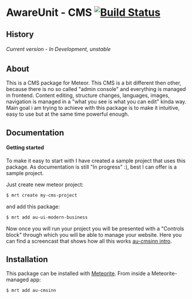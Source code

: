 # AwareUnit - CMS [![Build Status](https://travis-ci.org/SteelzZ/au-cmsinn.svg?branch=master)](https://travis-ci.org/SteelzZ/au-cmsinn)

## History

###### Current version - In Development, unstable

## About

This is a CMS package for Meteor. This CMS is a bit different then other, because there is no so called "admin console" and everything is managed in frontend. Content editing, structure changes, languages, images, navigation is managed in a "what you see is what you can edit" kinda way. Main goal i am trying to achieve with this package is to make it intuitive, easy to use but at the same time powerful enough.

## Documentation

#### Getting started

To make it easy to start with I have created a sample project that uses this package. As documentation is still "In progress" :), best I can offer is a sample project.

Just create new meteor project:
``` sh
$ mrt create my-cms-project
```

and add this package:
``` sh
$ mrt add au-ui-modern-business
```

Now once you will run your project you will be presented with a "Controls block" through which you will be able to manage your website. Here you can find a screencast that shows how all this works [au-cmsinn intro](http://youtu.be/mJ83sGD33ts).

## Installation

This package can be installed with [Meteorite](https://github.com/oortcloud/meteorite/). From inside a Meteorite-managed app:

``` sh
$ mrt add au-cmsinn
```